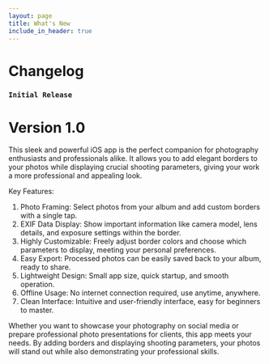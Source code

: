 ```yaml
---
layout: page
title: What's New
include_in_header: true
---
```


# Changelog

### `Initial Release`
# **Version 1.0**
This sleek and powerful iOS app is the perfect companion for photography enthusiasts and professionals alike. It allows you to add elegant borders to your photos while displaying crucial shooting parameters, giving your work a more professional and appealing look.

Key Features:
1. Photo Framing: Select photos from your album and add custom borders with a single tap.
2. EXIF Data Display: Show important information like camera model, lens details, and exposure settings within the border.
3. Highly Customizable: Freely adjust border colors and choose which parameters to display, meeting your personal preferences.
4. Easy Export: Processed photos can be easily saved back to your album, ready to share.
5. Lightweight Design: Small app size, quick startup, and smooth operation.
6. Offline Usage: No internet connection required, use anytime, anywhere.
7. Clean Interface: Intuitive and user-friendly interface, easy for beginners to master.

Whether you want to showcase your photography on social media or prepare professional photo presentations for clients, this app meets your needs. By adding borders and displaying shooting parameters, your photos will stand out while also demonstrating your professional skills.

<br>